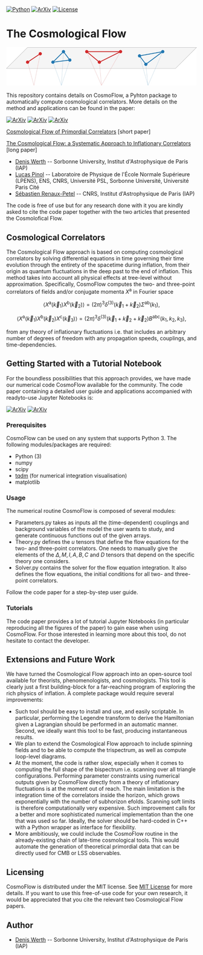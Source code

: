 [![Python](https://img.shields.io/badge/python-3.8.2-blue.svg)](https://python.org)
[![ArXiv](https://img.shields.io/badge/arXiv-2210...-yellowgreen.svg)](https://google.com)
[![License](https://img.shields.io/badge/License-MIT-blue.svg)](https://choosealicense.com/licenses/mit/)


# The Cosmological Flow

<p align="center">
  <img src="CosmoFlowLogo.jpg">
</p>

This repository contains details on CosmoFlow, a Pyhton package to automatically compute cosmological correlators. More details on the method and applications can be found in the paper:

[![ArXiv](https://img.shields.io/badge/arXiv-2302...-yellowgreen.svg)](https://arxiv.org/abs/2302.00655) [![ArXiv](https://img.shields.io/badge/arXiv-2312...-yellowgreen.svg)](https://arxiv.org/pdf/2312.06559.pdf) [![ArXiv](https://img.shields.io/badge/arXiv-2402...-yellowgreen.svg)](https://arxiv.org/pdf/2402.03693.pdf)


[Cosmological Flow of Primordial Correlators](https://arxiv.org/abs/2302.00655) [short paper]

[The Cosmological Flow: a Systematic Approach to Inflationary Correlators](https://arxiv.org/pdf/2312.06559.pdf) [long paper]

* [Denis Werth](mailto:werth@iap.fr) -- Sorbonne University, Institut d'Astrophysique de Paris (IAP)
* [Lucas Pinol](mailto:lucas.pinol@phys.ens.fr) -- Laboratoire de Physique de l'École Normale Supérieure (LPENS), ENS, CNRS, Université PSL, Sorbonne Université, Université Paris Cité
* [Sébastien Renaux-Petel](mailto:petel@iap.fr) -- CNRS, Institut d'Astrophysique de Paris (IAP)

The code is free of use but for any research done with it you are kindly asked to cite the code paper together with the two articles that presented the Cosmolofical Flow.

## Cosmological Correlators

The Cosmological Flow approach is based on computing cosmological correlators by solving differential equations in time governing their time evolution through the entirety of the spacetime during inflation, from their origin as quantum fluctuations in the deep past to the end of inflation. This method takes into account all physical effects at tree-level without approximation. Specifically, CosmoFlow computes the two- and three-point correlators of fields and/or conjugate momenta $X^{\mathsf{a}}$ in Fourier space

$$
\langle X^{\mathsf{a}}(\vec{k}_1) X^{\mathsf{b}}(\vec{k}_2)\rangle = (2\pi)^3 \delta^{(3)}(\vec{k}_1 + \vec{k}_2) \Sigma^{\mathsf{ab}}(k_1),
$$

$$
\langle X^{\mathsf{a}}(\vec{k}_1) X^{\mathsf{b}}(\vec{k}_2) X^{\mathsf{c}}(\vec{k}_3) \rangle = (2\pi)^3 \delta^{(3)}(\vec{k}_1 + \vec{k}_2+ \vec{k}_2) B^{\mathsf{abc}}(k_1, k_2, k_3),
$$

from any theory of inflationary fluctuations i.e. that includes an arbitrary number of degrees of freedom with any propagation speeds, couplings, and time-dependencies.

## Getting Started with a Tutorial Notebook

For the boundless possibilities that this approach provides, we have made our numerical code CosmoFlow available for the community. The code paper containing a detailed user guide and applications accompanied with readyto-use Jupyter Notebooks is:

[![ArXiv](https://img.shields.io/badge/arXiv-2302...-yellowgreen.svg)](google.com) [![ArXiv](https://img.shields.io/badge/arXiv-2312...-yellowgreen.svg)](google.com)

### Prerequisites

CosmoFlow can be used on any system that supports Python 3. The following modules/packages are required:

* Python (3)
* numpy
* scipy
* [tqdm](https://tqdm.github.io/) (for numerical integration visualisation)
* matplotlib

### Usage

The numerical routine CosmoFlow is composed of several modules:

* Parameters.py takes as inputs all the (time-dependent) couplings and background variables of the model the user wants to study, and generate continuous functions out of the given arrays.
* Theory.py defines the $u$ tensors that define the flow equations for the two- and three-point correlators. One needs to manually give the elements of the $\Delta, M, I, A, B, C$ and $D$ tensors that depend on the specific theory one considers.
* Solver.py contains the solver for the flow equation integration. It also defines the flow equations, the initial conditions for all two- and three-point correlators.

Follow the code paper for a step-by-step user guide.

### Tutorials

The code paper provides a lot of tutorial Jupyter Notebooks (in particular reproducing all the figures of the paper) to gain ease when using CosmoFlow. For those interested in learning more about this tool, do not hesitate to contact the developer.

## Extensions and Future Work

We have turned the Cosmological Flow approach into an open-source tool available for theorists, phenomenologists, and cosmologists. This tool is clearly just a first building-block for a far-reaching program of exploring the rich physics of inflation. A complete package would require several improvements: 

* Such tool should be easy to install and use, and easily scriptable. In particular, performing the Legendre transform to derive the Hamiltonian given a Lagrangian should be performed in an automatic manner. Second, we ideally want this tool to be fast, producing instantaneous results. 
* We plan to extend the Cosmological Flow approach to include spinning fields and to be able to compute the trispectrum, as well as compute loop-level diagrams.
* At the moment, the code is rather slow, especially when it comes to computing the full shape of the bispectrum i.e. scanning over all triangle configurations. Performing parameter constraints using numerical outputs given by CosmoFlow directly from a theory of inflationary fluctuations is at the moment out of reach. The main limitation is the integration time of the correlators inside the horizon, which grows exponentially with the number of subhorizon efolds. Scanning soft limits is therefore computationally very expensive. Such improvement calls for a better and more sophisticated numerical implementation than the one that was used so far. Ideally, the solver should be hard-coded in C++ with a Python wrapper as interface for flexibility.
* More ambitiously, we could include the CosmoFlow routine in the already-existing chain of late-time cosmological tools. This would automate the generation of theoretical primordial data that can be directly used for CMB or LSS observables.

## Licensing 

CosmoFlow is distributed under the MIT license. See [MIT License](https://en.wikipedia.org/wiki/MIT_License) for more details. If you want to use this free-of-use code for your own research, it would be appreciated that you cite the relevant two Cosmological Flow papers. 

## Author

* [Denis Werth](mailto:werth@iap.fr) -- Sorbonne University, Institut d'Astrophysique de Paris (IAP)

